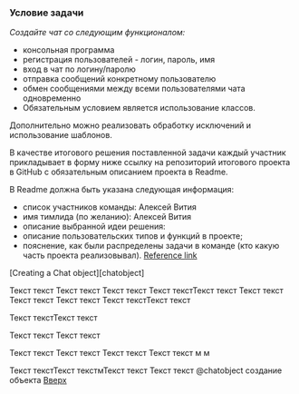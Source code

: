 <a id="ancor"></a>
### Условие задачи
_Создайте чат со следующим функционалом:_
* консольная программа
* регистрация пользователей - логин, пароль, имя
* вход в чат по логину/паролю
* отправка сообщений конкретному пользователю
* обмен сообщениями между всеми пользователями чата одновременно
* Обязательным условием является использование классов.

Дополнительно можно реализовать обработку исключений и использование шаблонов.

В качестве итогового решения поставленной задачи каждый участник прикладывает в форму ниже ссылку на репозиторий итогового проекта в GitHub с обязательным описанием проекта в Readme.

В Readme должна быть указана следующая информация:

* список участников команды: Алексей Вития
* имя тимлида (по желанию):  Алексей Вития
* описание выбранной идеи решения: 
* описание пользовательских типов и функций в проекте;
* пояснение, как были распределены задачи в команде (кто какую часть проекта реализовывал).
[Reference link](chatobject)

[Creating a Chat object][chatobject]

Текст текст
Текст текст
Текст текст
Текст текстТекст текст
Текст текст
Текст текст
Текст текст
Текст текстТекст текст



Текст текстТекст текст


Текст текст
Текст текст

Текст текст
Текст текст
Текст текст
Текст текст
м
м

Текст текстТекст текстмТекст текст
Текст текст
@chatobject создание объекта
[Вверх](#ancor)
